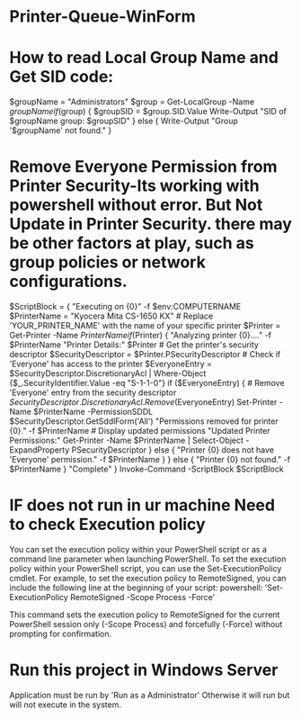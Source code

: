 # Printer-Queue-WinForm

# How to read Local Group Name and Get SID code: 

$groupName = "Administrators"
$group = Get-LocalGroup -Name $groupName
if ($group) {
    $groupSID = $group.SID.Value
    Write-Output "SID of $groupName group: $groupSID"
} else {
    Write-Output "Group '$groupName' not found."
}

# Remove Everyone Permission from Printer Security-Its working with powershell without error. But Not Update in Printer Security. there may be other factors at play, such as group policies or network configurations.

$ScriptBlock = {
     "Executing on {0}" -f $env:COMPUTERNAME
     $PrinterName = "Kyocera Mita CS-1650 KX"  # Replace 'YOUR_PRINTER_NAME' with the name of your specific printer
     $Printer = Get-Printer -Name $PrinterName
     if ($Printer) {
         "Analyzing printer {0}...." -f $PrinterName
         "Printer Details:"
         $Printer
         # Get the printer's security descriptor
         $SecurityDescriptor = $Printer.PSecurityDescriptor
         # Check if 'Everyone' has access to the printer
         $EveryoneEntry = $SecurityDescriptor.DiscretionaryAcl | Where-Object {$_.SecurityIdentifier.Value -eq "S-1-1-0"}
         if ($EveryoneEntry) {
             # Remove 'Everyone' entry from the security descriptor
             $SecurityDescriptor.DiscretionaryAcl.Remove($EveryoneEntry)
             Set-Printer -Name $PrinterName -PermissionSDDL $SecurityDescriptor.GetSddlForm('All')
             "Permissions removed for printer {0}." -f $PrinterName
             # Display updated permissions
             "Updated Printer Permissions:"
             Get-Printer -Name $PrinterName | Select-Object -ExpandProperty PSecurityDescriptor
         } else {
             "Printer {0} does not have 'Everyone' permission." -f $PrinterName
         }
     } else {
         "Printer {0} not found." -f $PrinterName
     }
     "Complete" } Invoke-Command -ScriptBlock $ScriptBlock

# IF does not run in ur machine Need to check Execution policy

You can set the execution policy within your PowerShell script or as a command line parameter when launching PowerShell. To set the execution policy within your PowerShell script, you can use the Set-ExecutionPolicy cmdlet. For example, to set the execution policy to RemoteSigned, you can include the following line at the beginning of your script:
powershell: 
'Set-ExecutionPolicy RemoteSigned -Scope Process -Force'

This command sets the execution policy to RemoteSigned for the current PowerShell session only (-Scope Process) and forcefully (-Force) without prompting for confirmation.


# Run this project in Windows Server
Application must be run by 'Run as a Administrator' Otherwise it will run but will not execute in the system. 
